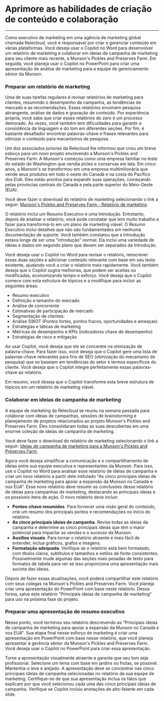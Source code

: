 # Aprimore as habilidades de criação de conteúdo e colaboração
---
Como executivo de marketing em uma agência de marketing global chamada Relecloud, você é responsável por criar e gerenciar conteúdo em várias plataformas. Você deseja usar o Copilot no Word para desenvolver um relatório de marketing e colaborar em ideias de campanha de marketing para seu cliente mais recente, a Munson's Pickles and Preserves Farm. Em seguida, você planeja usar o Copilot no PowerPoint para criar uma apresentação de análise de marketing para a equipe de gerenciamento sênior da Munson.

### Preparar um relatório de marketing

Uma de suas tarefas regulares é revisar relatórios de marketing para clientes, resumindo o desempenho da campanha, as tendências de mercado e as recomendações. Esses relatórios envolvem pesquisa abrangente, análise de dados e gravação de conteúdo. Por experiência própria, você sabe que criar esses relatórios do zero é um processo demorado. Às vezes, você também tem dificuldades para garantir a consistência da linguagem e do tom em diferentes seções. Por fim, é bastante desafiador encontrar palavras-chave e frases relevantes para otimizar o conteúdo para mecanismos de pesquisa.

Um dos associados juniores da Relecloud lhe informou que criou um breve esboço para um novo projeto envolvendo a Munson's Pickles and Preserves Farm. A Munson's começou como uma empresa familiar no leste do estado de Washington que vendia picles e conservas em lata. Em cinco anos, a Munson's se transformou em uma empresa multimilionária que vende seus produtos em todo o oeste do Canadá e na costa do Pacífico dos EUA. Eles estão prontos para expandir suas operações, começando pelas províncias centrais do Canadá e pela parte superior do Meio-Oeste (EUA).

Você deve fazer o download do relatório de marketing selecionando o link a seguir: [Munson's Pickles and Preserves Farm - Relatório de marketing](https://go.microsoft.com/fwlink/?linkid=2268063).

O relatório inclui um Resumo Executivo e uma Introdução. Entretanto, depois de analisar o relatório, você pode constatar que tem muito trabalho a fazer para transformá-lo em um plano de marketing viável. O Resumo Executivo inclui detalhes que não são fundamentados em nenhuma documentação de suporte. Você também constatou que a Introdução estava longe de ser uma "introdução" normal. Ela inclui uma variedade de ideias e dados em segundo plano que devem ser separados da Introdução.

Você deseja usar o Copilot no Word para revisar o relatório, reescrever essas duas seções e adicionar conteúdo relevante com base em seu texto existente, ajudando você a criar o relatório mais rapidamente. Você também deseja que o Copilot sugira melhorias, que podem ser aceitas ou modificadas, economizando tempo e esforço. Você deseja que o Copilot comece com esta estrutura de tópicos e a modifique para incluir as seguintes áreas:

 -  Resumo executivo
 -  Definição e tamanho do mercado
 -  Análise de concorrente
 -  Estimativas de participação de mercado
 -  Segmentação de clientes:
 -  Análise SWOT (Pontos fortes, pontos fracos, oportunidades e ameaças)
 -  Estratégias e táticas de marketing
 -  Métricas de desempenho e KPIs (indicadores chave de desempenho)
 -  Estratégias de risco e mitigação

Ao usar Copilot, você deseja que ele se concentre na otimização de palavra-chave. Para fazer isso, você deseja que o Copilot gere uma lista de palavras-chave relevantes para fins de SEO (otimização do mecanismo de pesquisa) que se baseiam em tendências do setor e termos específicos do cliente. Você deseja que o Copilot integre perfeitamente essas palavras-chave ao relatório.

Em resumo, você deseja que o Copilot transforme esta breve estrutura de tópicos em um relatório de marketing viável.

### Colaborar em ideias de campanha de marketing

A equipe de marketing da Relecloud se reuniu na semana passada para colaborar com ideias de campanhas, sessões de brainstorming e planejamento de projetos relacionados ao projeto Munson's Pickles and Preserves Farm. Eles consolidaram todas as suas descobertas em uma enorme coleção de ideias de campanha de marketing.

Você deve fazer o download do relatório de marketing selecionando o link a seguir: [Ideias de campanha de marketing para a Munson's Pickles and Preserves Farm](https://go.microsoft.com/fwlink/?linkid=2268691).

Agora você deseja simplificar a comunicação e o compartilhamento de ideias entre sua equipe executiva e representantes da Munson. Para isso, use o Copilot no Word para analisar esse relatório de ideias de campanha e criar um novo relatório a partir dele intitulado "As cinco principais ideias de campanha de marketing para apoiar a expansão da Munson no Canadá e nos EUA". Esse novo relatório deve resumir as conclusões desse relatório de ideias para campanhas de marketing, destacando as principais ideias e os possíveis itens de ação. O novo relatório deve incluir:

 -  **Pontos-chave resumidos**. Para fornecer uma visão geral do conteúdo, crie um resumo dos principais pontos e recomendações no início do relatório.
 -  **As cinco principais ideias de campanha**. Revise todas as ideias da campanha e determine as cinco principais ideias que têm o maior potencial para impactar as vendas e o sucesso da Munson.
 -  **Auxílios visuais**. Para tornar o relatório atraente e mais fácil de entender, inclua gráficos, grafos e imagens.
 -  **Formatação adequada**. Verifique se o relatório está bem formatado, com títulos claros, subtítulos e tamanhos e estilos de fonte consistentes. Possivelmente mude algumas das seções mais pesadas de texto para formatos de tabela para ver se isso proporciona uma apresentação mais sucinta das ideias.

Depois de fazer essas atualizações, você poderá compartilhar este relatório com seus colegas na Munson's Pickles and Preserves Farm. Você planeja criar uma apresentação do PowerPoint com base neste relatório. Dessa forma, salve este relatório "Principais ideias de campanha de marketing" para uso na próxima fase do projeto.

### Preparar uma apresentação de resumo executivo

Nesse ponto, você terminou seu relatório descrevendo as "Principais ideias de campanha de marketing para apoiar a expansão da Munson no Canadá e nos EUA". Sua etapa final nesse esforço de marketing é criar uma apresentação em PowerPoint com base nesse relatório, que você planeja apresentar à gerência sênior da Munson's Pickles and Preserves Farm. Você deseja usar o Copilot no PowerPoint para criar essa apresentação.

Torne a apresentação visualmente atraente e garanta que seu tom seja profissional. Selecione um tema com base em jardins ou frutas, se possível. Mantenha-o leve e arejado. A apresentação deve se concentrar nas cinco principais ideias de campanha selecionadas no relatório da sua equipe de marketing. Certifique-se de que sua apresentação inclua os fatos que explicam por que você selecionou cada uma das cinco principais ideias de campanha. Verifique se Copilot incluiu anotações de alto-falante em cada slide.

